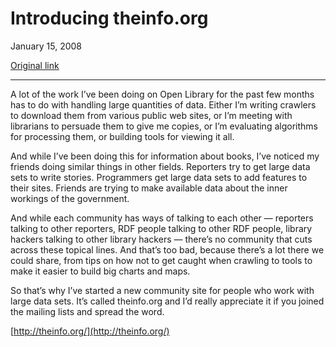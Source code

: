 Introducing theinfo.org
=======================

January 15, 2008

[Original link](http://www.aaronsw.com/weblog/theinfo)

* * * * *

A lot of the work I’ve been doing on Open Library for the past few
months has to do with handling large quantities of data. Either I’m
writing crawlers to download them from various public web sites, or I’m
meeting with librarians to persuade them to give me copies, or I’m
evaluating algorithms for processing them, or building tools for viewing
it all.

And while I’ve been doing this for information about books, I’ve noticed
my friends doing similar things in other fields. Reporters try to get
large data sets to write stories. Programmers get large data sets to add
features to their sites. Friends are trying to make available data about
the inner workings of the government.

And while each community has ways of talking to each other — reporters
talking to other reporters, RDF people talking to other RDF people,
library hackers talking to other library hackers — there’s no community
that cuts across these topical lines. And that’s too bad, because
there’s a lot there we could share, from tips on how not to get caught
when crawling to tools to make it easier to build big charts and maps.

So that’s why I’ve started a new community site for people who work with
large data sets. It’s called theinfo.org and I’d really appreciate it if
you joined the mailing lists and spread the word.

[http://theinfo.org/](http://theinfo.org/)
